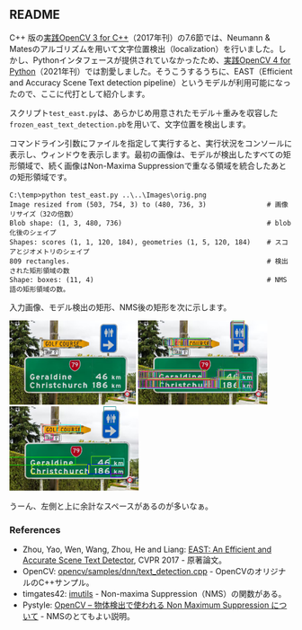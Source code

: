 ## README

C++ 版の[実践OpenCV 3 for C++](https://www.cutt.co.jp/book/978-4-87783-380-0.html)（2017年刊）の7.6節では、Neumann & Matesのアルゴリズムを用いて文字位置検出（localization）を行いました。しかし、Pythonインタフェースが提供されていなかったため、[実践OpenCV 4 for Python](https://www.cutt.co.jp/book/978-4-87783-460-9.html)（2021年刊）では割愛しました。そうこうするうちに、EAST（Efficient and Accuracy Scene Text detection pipeline）というモデルが利用可能になったので、ここに代打として紹介します。

スクリプト`test_east.py`は、あらかじめ用意されたモデル＋重みを収容した`frozen_east_text_detection.pb`を用いて、文字位置を検出します。

コマンドライン引数にファイルを指定して実行すると、実行状況をコンソールに表示し、ウィンドウを表示します。最初の画像は、モデルが検出したすべての矩形領域で、続く画像はNon-Maxima Suppressionで重なる領域を統合したあとの矩形領域です。

```
C:\temp>python test_east.py ..\..\Images\orig.png
Image resized from (503, 754, 3) to (480, 736, 3)               # 画像リサイズ（32の倍数）
Blob shape: (1, 3, 480, 736)                                    # blob化後のシェイプ
Shapes: scores (1, 1, 120, 184), geometries (1, 5, 120, 184)    # スコアとジオメトリのシェイプ
809 rectangles.                                                 # 検出された矩形領域の数
Shape: boxes: (11, 4)                                           # NMS語の矩形領域の数。
```

入力画像、モデル検出の矩形、NMS後の矩形を次に示します。

<img src="./images/orig.png" height="150"></img>
<img src="./images/detected.png" height="150"></img>
<img src="./images/nmsed.png" height="150"></img>

うーん、左側と上に余計なスペースがあるのが多いなぁ。


### References

- Zhou, Yao, Wen, Wang, Zhou, He and Liang: [EAST: An Efficient and Accurate Scene Text Detector](https://arxiv.org/abs/1704.03155), CVPR 2017 - 原著論文。
- OpenCV: [opencv/samples/dnn/text_detection.cpp](https://github.com/opencv/opencv/blob/master/samples/dnn/text_detection.cpp) - OpenCVのオリジナルのC++サンプル。
- timgates42: [imutils](https://github.com/PyImageSearch/imutils) - Non-maxima Suppression（NMS）の関数がある。
- Pystyle: [OpenCV – 物体検出で使われる Non Maximum Suppression について](https://pystyle.info/opencv-non-maximum-suppression/) - NMSのとてもよい説明。

